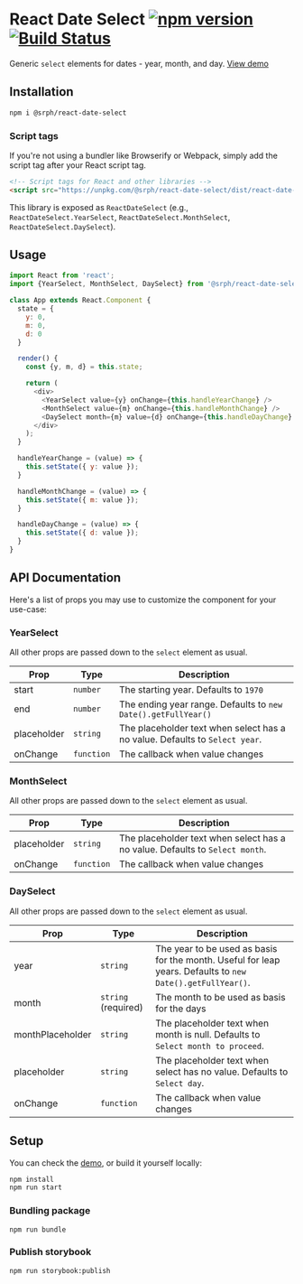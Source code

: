 # React Date Select [![npm version](https://img.shields.io/npm/v/@srph/react-date-select.svg?style=flat-square)](https://npmjs.com/packages/@srph/react-date-select) [![Build Status](https://img.shields.io/travis/srph/react-date-select.svg?style=flat-square)](https://travis-ci.org/srph/react-date-select?branch=master)
Generic `select` elements for dates - year, month, and day. [View demo](https://chairman-silences-84025.netlify.com)

## Installation
```bash
npm i @srph/react-date-select
```

### Script tags
If you're not using a bundler like Browserify or Webpack, simply add the script tag after your React script tag.

```html
<!-- Script tags for React and other libraries -->
<script src="https://unpkg.com/@srph/react-date-select/dist/react-date-select.min.js"></script>
```

This library is exposed as `ReactDateSelect` (e.g., `ReactDateSelect.YearSelect`, `ReactDateSelect.MonthSelect`, `ReactDateSelect.DaySelect`).

## Usage
```js
import React from 'react';
import {YearSelect, MonthSelect, DaySelect} from '@srph/react-date-select';

class App extends React.Component {
  state = {
    y: 0,
    m: 0,
    d: 0
  }

  render() {
    const {y, m, d} = this.state;

    return (
      <div>
        <YearSelect value={y} onChange={this.handleYearChange} />
        <MonthSelect value={m} onChange={this.handleMonthChange} />
        <DaySelect month={m} value={d} onChange={this.handleDayChange} />
      </div>
    );
  }

  handleYearChange = (value) => {
    this.setState({ y: value });
  }

  handleMonthChange = (value) => {
    this.setState({ m: value });
  }

  handleDayChange = (value) => {
    this.setState({ d: value });
  }
}
```

## API Documentation
Here's a list of props you may use to customize the component for your use-case:

### YearSelect

All other props are passed down to the `select` element as usual.

| Prop  | Type | Description |
| ----- | ---- | ----------- |
| start | `number` | The starting year. Defaults to `1970` |
| end | `number` | The ending year range. Defaults to `new Date().getFullYear()` |
| placeholder | `string` | The placeholder text when select has a no value. Defaults to `Select year`. |
| onChange | `function` | The callback when value changes |

### MonthSelect

All other props are passed down to the `select` element as usual.

| Prop  | Type | Description |
| ----- | ---- | ----------- |
| placeholder | `string` | The placeholder text when select has a no value. Defaults to `Select month`. |
| onChange | `function` | The callback when value changes |

### DaySelect

All other props are passed down to the `select` element as usual.

| Prop  | Type | Description |
| ----- | ---- | ----------- |
| year | `string` | The year to be used as basis for the month. Useful for leap years. Defaults to `new Date().getFullYear()`. |
| month | `string` (required) | The month to be used as basis for the days |
| monthPlaceholder | `string` | The placeholder text when month is null. Defaults to `Select month to proceed`. |
| placeholder | `string` | The placeholder text when select has no value. Defaults to `Select day`. |
| onChange | `function` | The callback when value changes |

## Setup
You can check the [demo](https://chairman-silences-84025.netlify.com), or build it yourself locally:
```bash
npm install
npm run start
```

### Bundling package
```
npm run bundle
```

### Publish storybook
```
npm run storybook:publish
```